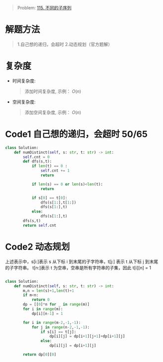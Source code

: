 > Problem: [115. 不同的子序列](https://leetcode.cn/problems/distinct-subsequences/description/)

# 解题方法

> 1.自己想的递归，会超时 2.动态规划（官方题解）

# 复杂度

- 时间复杂度:

  > 添加时间复杂度, 示例： $O(n)$

- 空间复杂度:
  > 添加空间复杂度, 示例： $O(n)$

# Code1 自己想的递归，会超时 50/65

```Python []
class Solution:
    def numDistinct(self, s: str, t: str) -> int:
        self.cnt = 0
        def dfs(s,t):
            if len(t) == 0 :
                self.cnt += 1
                return

            if len(s) == 0 or len(s)<len(t):
                return

            if s[0] == t[0]:
                dfs(s[1:],t[1:])
                dfs(s[1:],t)
            else:
                dfs(s[1:],t)
        dfs(s,t)
        return self.cnt

```

# Code2 动态规划

上述表示中，s[i:]表示 s 从下标 i 到末尾的子字符串，t[j:] 表示 t 从下标 j 到末尾的子字符串。
t[n:]表示 t 为空串，空串是所有字符串的子集，因此 t[i][n] = 1

```Python []

class Solution:
    def numDistinct(self, s: str, t: str) -> int:
        m,n = len(s)+1,len(t)+1
        if m<n:
            return 0
        dp = [[0]*n for _ in range(m)]
        for i in range(m):
            dp[i][n-1] = 1

        for i in range(m-2,-1,-1):
            for j in range(n-2,-1,-1):
                if s[i] == t[j]:
                    dp[i][j] = dp[i+1][j+1]+dp[i+1][j]
                else:
                    dp[i][j] = dp[i+1][j]

        return dp[0][0]
```
